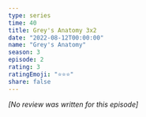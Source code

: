 ```yaml
---
type: series
time: 40
title: Grey's Anatomy 3x2
date: "2022-08-12T00:00:00"
name: "Grey's Anatomy"
season: 3
episode: 2
rating: 3
ratingEmoji: "⭐️⭐️⭐️"
share: false
---
```


*[No review was written for this episode]*